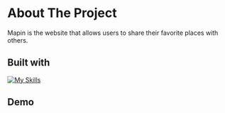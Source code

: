 # About The Project
Mapin is the website that allows users to share their favorite places with others.

## Built with
[![My Skills](https://skillicons.dev/icons?i=js,html,css,nodejs,mongodb,react,express)](https://skillicons.dev)

## Demo
